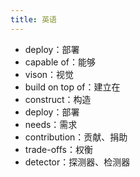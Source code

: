 ```yaml
---
title: 英语
---
```


* deploy：部署
* capable of：能够
* vison：视觉
* build on top of：建立在
* construct：构造
* deploy：部署
* needs：需求
* contribution：贡献、捐助
* trade-offs：权衡
* detector：探测器、检测器

